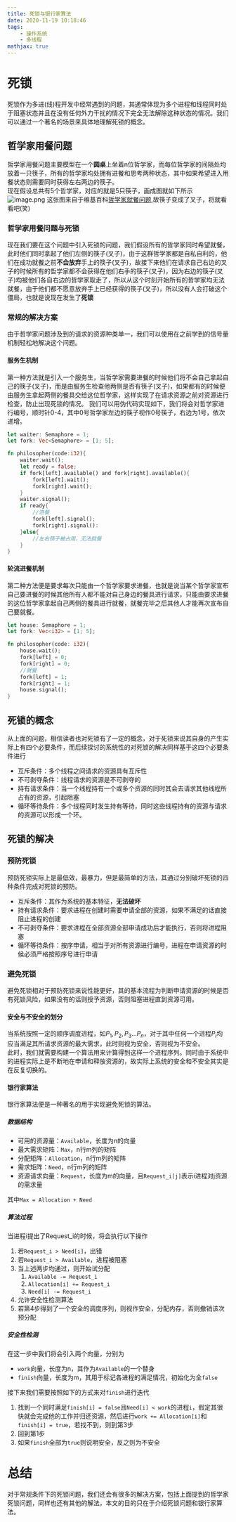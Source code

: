```yaml
---
title: 死锁与银行家算法
date: 2020-11-19 10:18:46
tags: 
    - 操作系统
    - 多线程
mathjax: true
---
```


# 死锁

死锁作为多进(线)程开发中经常遇到的问题，其通常体现为多个进程和线程同时处于阻塞状态并且在没有任何外力干扰的情况下完全无法解除这种状态的情况。我们可以通过一个著名的场景来具体地理解死锁的概念。

<!--more-->
## 哲学家用餐问题

哲学家用餐问题主要模型在一个**圆桌**上坐着n位哲学家，而每位哲学家的间隔处均放着一只筷子，所有的哲学家均处拥有进餐和思考两种状态，其中如果希望进入用餐状态则需要同时获得左右两边的筷子。  
现在假设总共有5个哲学家，对应的就是5只筷子，画成图就如下所示
![image.png](https://i.loli.net/2020/11/19/5BZeJAtpYKHfzuS.png)
这张图来自于维基百科[哲学家就餐问题](https://zh.wikipedia.org/wiki/%E5%93%B2%E5%AD%A6%E5%AE%B6%E5%B0%B1%E9%A4%90%E9%97%AE%E9%A2%98),故筷子变成了叉子，将就看看吧(笑)

### 哲学家用餐问题与死锁

现在我们要在这个问题中引入死锁的问题，我们假设所有的哲学家同时希望就餐，此时他们同时拿起了他们左侧的筷子(叉子)，由于这群哲学家都是自私自利的，他们在成功就餐之前**不会放弃**手上的筷子(叉子)，故接下来他们在请求自己右边的叉子的时候所有的哲学家都不会获得在他们右手的筷子(叉子)，因为右边的筷子(叉子)均被他们各自右边的哲学家取走了，所以从这个时刻开始所有的哲学家均无法就餐，由于他们都不愿意放弃手上已经获得的筷子(叉子)，所以没有人会打破这个僵局，也就是说现在发生了**死锁**

### 常规的解决方案

由于哲学家问题涉及到的请求的资源种类单一，我们可以使用在之前学到的信号量机制轻松地解决这个问题。

#### 服务生机制

第一种方法就是引入一个服务生，当哲学家需要进餐的时候他们将不会自己拿起自己的筷子(叉子)，而是由服务生检查他两侧是否有筷子(叉子)，如果都有的时候便由服务生拿起两侧的餐具交给这位哲学家，这样实现了在请求资源之前对资源进行检查，防止出现死锁的情况。
我们可以用伪代码实现如下，我们将会对哲学家进行编号，顺时针0-4，其中0号哲学家左边的筷子视作0号筷子，右边为1号，依次递增。

```rust
let waiter: Semaphore = 1;
let fork: Vec<Semaphore> = [1; 5];

fn philosopher(code:i32){
    waiter.wait();
    let ready = false;
    if fork[left].available() and fork[right].available(){
        fork[left].wait();
        fork[right].wait();
    }
    waiter.signal();
    if ready{
        //进餐
        fork[left].signal();
        fork[right].signal():
    }else{
        //左右筷子被占用，无法就餐
    } 
}
```

#### 轮流进餐机制

第二种方法便是要求每次只能由一个哲学家要求进餐，也就是说当某个哲学家宣布自己要进餐的时候其他所有人都不能对自己身边的餐具进行请求，只能由要求进餐的这位哲学家拿起自己两侧的餐具进行就餐，就餐完毕之后其他人才能再次宣布自己要就餐。

```rust
let house: Semaphore = 1;
let fork: Vec<i32> = [1; 5];

fn philosopher(code: i32){
    house.wait();
    fork[left] = 0;
    fork[right] = 0;
    //就餐
    fork[left] = 1;
    fork[right] = 1;
    house.signal();
}

```

## 死锁的概念

从上面的问题，相信读者也对死锁有了一定的概念，对于死锁来说其自身的产生实际上有四个必要条件，而后续探讨的系统性的对死锁的解决同样基于这四个必要条件进行

- 互斥条件：多个线程之间请求的资源具有互斥性
- 不可剥夺条件：线程请求的资源是不可剥夺的
- 持有请求条件：当一个线程持有一个或多个资源的同时其会去请求其他线程所占有的资源，引起阻塞
- 循环等待条件：多个线程同时发生持有等待，同时这些线程持有的资源与请求的资源可以形成一个环。

## 死锁的解决

### 预防死锁

预防死锁实际上是最低效，最暴力，但是最简单的方法，其通过分别破坏死锁的四种条件完成对死锁的预防。

- 互斥条件：其作为系统的基本特征，**无法破坏**
- 持有请求条件：要求进程在创建时需要申请全部的资源，如果不满足的话直接阻止进程的创建
- 不可剥夺条件：要求进程在全部资源全部申请成功后才能执行，否则将进程阻塞
- 循环等待条件：按序申请，相当于对所有资源进行编号，进程在申请资源的时候必须严格按照序号进行申请

### 避免死锁

避免死锁相对于预防死锁来说性能更好，其的基本流程为判断申请资源的时候是否有死锁风险，如果没有的话则授予资源，否则阻塞进程直到资源可用。

#### 安全与不安全的划分

当系统按照一定的顺序调度进程，如$P_1, P_2, P_3...P_n$，对于其中任何一个进程$P_i$均应当满足其所请求资源的最大需求，此时则视为安全，否则视为不安全。  
此时，我们就需要构建一个算法用来计算得到这样一个进程序列。同时由于系统中的进程实际上是不断地在申请和释放资源的，故实际上系统的安全和不安全其实是在反复切换的。

#### 银行家算法

银行家算法便是一种著名的用于实现避免死锁的算法。

##### 数据结构

- 可用的资源量：```Available```，长度为n的向量
- 最大需求矩阵：```Max```，n行m列的矩阵
- 分配矩阵：```Allocation```，n行m列的矩阵
- 需求矩阵：```Need```，n行m列的矩阵
- 资源请求向量：```Request```，长度为m的向量，且```Request_i[j]```表示i进程对j资源的需求量
  
其中```Max = Allocation + Need```

##### 算法过程

当进程i提出了Request_i的时候，将会执行以下操作

1. 若```Request_i > Need[i]```，出错
2. 若```Request_i > Available```，进程被阻塞
3. 当上述两步均通过，则开始试分配
   1. ```Available -= Request_i```
   2. ```Allocation[i] += Request_i```
   3. ```Need[i] -= Request_i```
4. 允许安全性检测算法
5. 若第4步得到了一个安全的调度序列，则视作安全，分配内存，否则撤销该次预分配

##### 安全性检测

在这一步中我们将会引入两个向量，分别为

- ```work```向量，长度为n，其作为```Available```的一个替身
- ```finish```向量，长度为m，其用于标记各进程的满足情况，初始化为全```false```

接下来我们需要按照如下的方式来对```finish```进行迭代  
1. 找到一个同时满足```finish[i] = false```且```Need[i] < work```的进程```i```，假定其很快就会完成他的工作并归还资源，然后进行```work += Allocation[i]```和```finish[i] = true```，若找不到，则到第3步
2. 回到第1步
3. 如果```finish```全部为```true```则说明安全，反之则为不安全

# 总结

对于常规条件下的死锁问题，我们还会有很多的解决方案，包括上面提到的哲学家死锁问题，同样也还有其他的解法，本文的目的只在于介绍死锁问题和银行家算法。